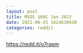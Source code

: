 ```yaml
--- 
layout: post 
title: MSOS $60C Jan 2023 
date: 2021-06-25 1624638930 
categories: reddit 
--- 
```

https://redd.it/o7rapm
